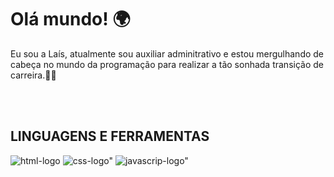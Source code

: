 <h1> Olá mundo! 🌍 </h1>

<p> Eu sou a Laís, atualmente sou auxiliar adminitrativo e estou mergulhando de cabeça no mundo da programação para realizar a tão sonhada transição de carreira.👩‍💻 </p>
<br>
<br>
<h2> LINGUAGENS E FERRAMENTAS </h2>
<img src="https://img.shields.io/badge/HTML5-E34F26?style=for-the-badge&logo=html5&logoColor=white" alt="html-logo" /> 
<img src="https://img.shields.io/badge/CSS3-1572B6?style=for-the-badge&logo=css3&logoColor=white" alt=css-logo" />
<img src="https://img.shields.io/badge/JavaScript-F7DF1E?style=for-the-badge&logo=javascript&logoColor=black" alt=javascrip-logo" />

